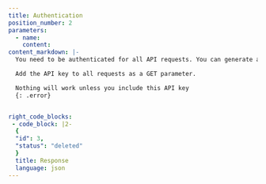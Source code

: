 ```yaml
---
title: Authentication
position_number: 2
parameters:
  - name:
    content:
content_markdown: |-
  You need to be authenticated for all API requests. You can generate an API key in your developer dashboard.

  Add the API key to all requests as a GET parameter.

  Nothing will work unless you include this API key
  {: .error}


right_code_blocks:
 - code_block: |2-
  {
  "id": 3,
  "status": "deleted"
  }
  title: Response
  language: json
---
```

